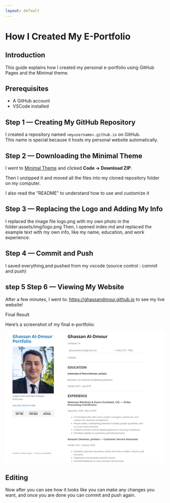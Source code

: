 ```yaml
---
layout: default
---
```




# How I Created My E-Portfolio


## Introduction
This guide explains how I created my personal e-portfolio using GitHub Pages and the Minimal theme.

##  Prerequisites

- A GitHub account
- VSCode installed

## Step 1 — Creating My GitHub Repository
I created a repository named `<myusername>.github.io` on GitHub.  
This name is special because it hosts my personal website automatically.

## Step 2 — Downloading the Minimal Theme
I went to [Minimal Theme](https://github.com/pages-themes/minimal) and clicked **Code → Download ZIP**.

Then I unzipped it and moved all the files into my cloned repository folder on my computer.

I also read the "README" to understand how to use and customize it


## Step 3 — Replacing the Logo and Adding My Info

I replaced the image file logo.png with my own photo in the folder:assets/img/logo.png
Then, I opened index.md and replaced the example text with my own info, like my name, education, and work experience.

## Step 4 — Commit and Push

I saved everything,and pushed from my vscode (source control : commit and push)

## step 5 Step 6 — Viewing My Website

After a few minutes, I went to:
https://ghassandmour.github.io
to see my live website!

Final Result

Here’s a screenshot of my final e-portfolio:

![Final Result](Final_result.png)


## Editing 
Now after you can see how it looks like you can make any changes you want, 
and once you are done you can commit and push again.
